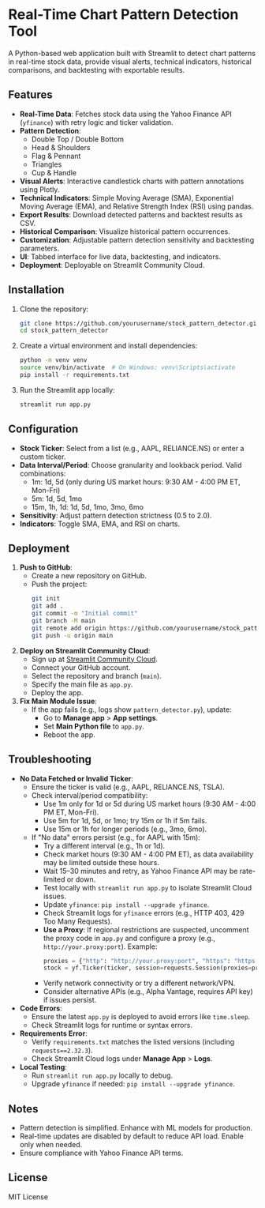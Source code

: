 # Real-Time Chart Pattern Detection Tool

A Python-based web application built with Streamlit to detect chart patterns in real-time stock data, provide visual alerts, technical indicators, historical comparisons, and backtesting with exportable results.

## Features
- **Real-Time Data**: Fetches stock data using the Yahoo Finance API (`yfinance`) with retry logic and ticker validation.
- **Pattern Detection**:
  - Double Top / Double Bottom
  - Head & Shoulders
  - Flag & Pennant
  - Triangles
  - Cup & Handle
- **Visual Alerts**: Interactive candlestick charts with pattern annotations using Plotly.
- **Technical Indicators**: Simple Moving Average (SMA), Exponential Moving Average (EMA), and Relative Strength Index (RSI) using pandas.
- **Export Results**: Download detected patterns and backtest results as CSV.
- **Historical Comparison**: Visualize historical pattern occurrences.
- **Customization**: Adjustable pattern detection sensitivity and backtesting parameters.
- **UI**: Tabbed interface for live data, backtesting, and indicators.
- **Deployment**: Deployable on Streamlit Community Cloud.

## Installation
1. Clone the repository:
   ```bash
   git clone https://github.com/yourusername/stock_pattern_detector.git
   cd stock_pattern_detector
   ```
2. Create a virtual environment and install dependencies:
   ```bash
   python -m venv venv
   source venv/bin/activate  # On Windows: venv\Scripts\activate
   pip install -r requirements.txt
   ```
3. Run the Streamlit app locally:
   ```bash
   streamlit run app.py
   ```

## Configuration
- **Stock Ticker**: Select from a list (e.g., AAPL, RELIANCE.NS) or enter a custom ticker.
- **Data Interval/Period**: Choose granularity and lookback period. Valid combinations:
  - 1m: 1d, 5d (only during US market hours: 9:30 AM - 4:00 PM ET, Mon-Fri)
  - 5m: 1d, 5d, 1mo
  - 15m, 1h, 1d: 1d, 5d, 1mo, 3mo, 6mo
- **Sensitivity**: Adjust pattern detection strictness (0.5 to 2.0).
- **Indicators**: Toggle SMA, EMA, and RSI on charts.

## Deployment
1. **Push to GitHub**:
   - Create a new repository on GitHub.
   - Push the project:
     ```bash
     git init
     git add .
     git commit -m "Initial commit"
     git branch -M main
     git remote add origin https://github.com/yourusername/stock_pattern_detector.git
     git push -u origin main
     ```
2. **Deploy on Streamlit Community Cloud**:
   - Sign up at [Streamlit Community Cloud](https://streamlit.io/cloud).
   - Connect your GitHub account.
   - Select the repository and branch (`main`).
   - Specify the main file as `app.py`.
   - Deploy the app.
3. **Fix Main Module Issue**:
   - If the app fails (e.g., logs show `pattern_detector.py`), update:
     - Go to **Manage app** > **App settings**.
     - Set **Main Python file** to `app.py`.
     - Reboot the app.

## Troubleshooting
- **No Data Fetched or Invalid Ticker**:
  - Ensure the ticker is valid (e.g., AAPL, RELIANCE.NS, TSLA).
  - Check interval/period compatibility:
    - Use 1m only for 1d or 5d during US market hours (9:30 AM - 4:00 PM ET, Mon-Fri).
    - Use 5m for 1d, 5d, or 1mo; try 15m or 1h if 5m fails.
    - Use 15m or 1h for longer periods (e.g., 3mo, 6mo).
  - If "No data" errors persist (e.g., for AAPL with 15m):
    - Try a different interval (e.g., 1h or 1d).
    - Check market hours (9:30 AM - 4:00 PM ET), as data availability may be limited outside these hours.
    - Wait 15–30 minutes and retry, as Yahoo Finance API may be rate-limited or down.
    - Test locally with `streamlit run app.py` to isolate Streamlit Cloud issues.
    - Update `yfinance`: `pip install --upgrade yfinance`.
    - Check Streamlit logs for `yfinance` errors (e.g., HTTP 403, 429 Too Many Requests).
    - **Use a Proxy**: If regional restrictions are suspected, uncomment the proxy code in `app.py` and configure a proxy (e.g., `http://your.proxy:port`). Example:
      ```python
      proxies = {"http": "http://your.proxy:port", "https": "https://your.proxy:port"}
      stock = yf.Ticker(ticker, session=requests.Session(proxies=proxies))
      ```
    - Verify network connectivity or try a different network/VPN.
    - Consider alternative APIs (e.g., Alpha Vantage, requires API key) if issues persist.
- **Code Errors**:
  - Ensure the latest `app.py` is deployed to avoid errors like `time.sleep`.
  - Check Streamlit logs for runtime or syntax errors.
- **Requirements Error**:
  - Verify `requirements.txt` matches the listed versions (including `requests==2.32.3`).
  - Check Streamlit Cloud logs under **Manage App** > **Logs**.
- **Local Testing**:
  - Run `streamlit run app.py` locally to debug.
  - Upgrade `yfinance` if needed: `pip install --upgrade yfinance`.

## Notes
- Pattern detection is simplified. Enhance with ML models for production.
- Real-time updates are disabled by default to reduce API load. Enable only when needed.
- Ensure compliance with Yahoo Finance API terms.

## License
MIT License
